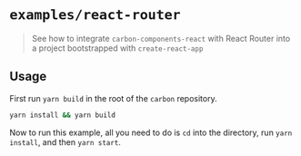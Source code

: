 # `examples/react-router`

> See how to integrate `carbon-components-react` with React Router into a
> project bootstrapped with `create-react-app`

## Usage

First run `yarn build` in the root of the `carbon` repository.

```sh
yarn install && yarn build
```

Now to run this example, all you need to do is `cd` into the directory, run
`yarn install`, and then `yarn start`.

